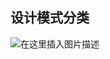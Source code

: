 ﻿##  设计模式分类
![在这里插入图片描述](https://img-blog.csdnimg.cn/20210602232501671.png?x-oss-process=image/watermark,type_ZmFuZ3poZW5naGVpdGk,shadow_10,text_aHR0cHM6Ly9ibG9nLmNzZG4ubmV0L216Y19sb3Zl,size_16,color_FFFFFF,t_70#pic_center)

